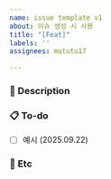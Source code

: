 ```yaml
---
name: issue template v1
about: 이슈 생성 시 사용
title: "[Feat]"
labels: ''
assignees: mututu17

---
```


### 👀 Description
<!-- 작업 설명 -->

### 📋 To-do
<!-- 하위 태스크 작성 -->
<!-- 완료 기간 작성 -->
- [ ] 예시 (2025.09.22)

### 💬 Etc
<!-- 참고 문서, 논의 사항 등 -->
